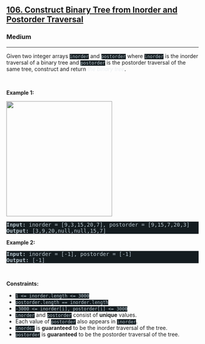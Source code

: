 <h2><a href="https://leetcode.com/problems/construct-binary-tree-from-inorder-and-postorder-traversal/">106. Construct Binary Tree from Inorder and Postorder Traversal</a></h2><h3>Medium</h3><hr><div><p>Given two integer arrays <code style="background-color: rgb(20, 28, 32) !important; color: rgb(183, 198, 206) !important;">inorder</code> and <code style="background-color: rgb(20, 28, 32) !important; color: rgb(183, 198, 206) !important;">postorder</code> where <code style="background-color: rgb(20, 28, 32) !important; color: rgb(183, 198, 206) !important;">inorder</code> is the inorder traversal of a binary tree and <code style="background-color: rgb(20, 28, 32) !important; color: rgb(183, 198, 206) !important;">postorder</code> is the postorder traversal of the same tree, construct and return <em style="color: rgb(234, 238, 241) !important;">the binary tree</em>.</p>

<p>&nbsp;</p>
<p><strong class="example">Example 1:</strong></p>
<img alt="" src="https://assets.leetcode.com/uploads/2021/02/19/tree.jpg" style="width: 277px; height: 302px; filter: saturate(0.9) brightness(0.8);">
<pre style="background-color: rgb(20, 28, 32) !important; color: rgb(183, 198, 206) !important;"><strong>Input:</strong> inorder = [9,3,15,20,7], postorder = [9,15,7,20,3]
<strong>Output:</strong> [3,9,20,null,null,15,7]
</pre>

<p><strong class="example">Example 2:</strong></p>

<pre style="background-color: rgb(20, 28, 32) !important; color: rgb(183, 198, 206) !important;"><strong>Input:</strong> inorder = [-1], postorder = [-1]
<strong>Output:</strong> [-1]
</pre>

<p>&nbsp;</p>
<p><strong>Constraints:</strong></p>

<ul>
	<li><code style="background-color: rgb(20, 28, 32) !important; color: rgb(183, 198, 206) !important;">1 &lt;= inorder.length &lt;= 3000</code></li>
	<li><code style="background-color: rgb(20, 28, 32) !important; color: rgb(183, 198, 206) !important;">postorder.length == inorder.length</code></li>
	<li><code style="background-color: rgb(20, 28, 32) !important; color: rgb(183, 198, 206) !important;">-3000 &lt;= inorder[i], postorder[i] &lt;= 3000</code></li>
	<li><code style="background-color: rgb(20, 28, 32) !important; color: rgb(183, 198, 206) !important;">inorder</code> and <code style="background-color: rgb(20, 28, 32) !important; color: rgb(183, 198, 206) !important;">postorder</code> consist of <strong>unique</strong> values.</li>
	<li>Each value of <code style="background-color: rgb(20, 28, 32) !important; color: rgb(183, 198, 206) !important;">postorder</code> also appears in <code style="background-color: rgb(20, 28, 32) !important; color: rgb(183, 198, 206) !important;">inorder</code>.</li>
	<li><code style="background-color: rgb(20, 28, 32) !important; color: rgb(183, 198, 206) !important;">inorder</code> is <strong>guaranteed</strong> to be the inorder traversal of the tree.</li>
	<li><code style="background-color: rgb(20, 28, 32) !important; color: rgb(183, 198, 206) !important;">postorder</code> is <strong>guaranteed</strong> to be the postorder traversal of the tree.</li>
</ul>
</div>